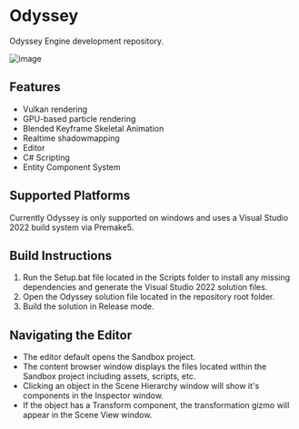 # Odyssey
Odyssey Engine development repository.

![image](https://github.com/user-attachments/assets/315fa27c-7ce5-4c34-a17b-95aec2fa1792)

## Features
* Vulkan rendering
* GPU-based particle rendering
* Blended Keyframe Skeletal Animation
* Realtime shadowmapping
* Editor
* C# Scripting
* Entity Component System

## Supported Platforms
Currently Odyssey is only supported on windows and uses a Visual Studio 2022 build system via Premake5.

## Build Instructions
1. Run the Setup.bat file located in the Scripts folder to install any missing dependencies and generate the Visual Studio 2022 solution files.
2. Open the Odyssey solution file located in the repository root folder.
3. Build the solution in Release mode.

## Navigating the Editor
* The editor default opens the Sandbox project.
* The content browser window displays the files located within the Sandbox project including assets, scripts, etc.
* Clicking an object in the Scene Hierarchy window will show it's components in the Inspector window.
* If the object has a Transform component, the transformation gizmo will appear in the Scene View window.
